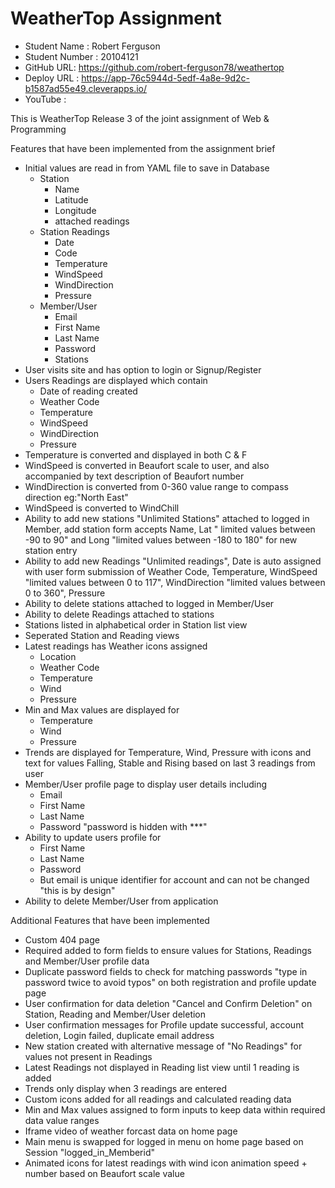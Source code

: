 # WeatherTop Assignment

* Student Name : Robert Ferguson 
* Student Number : 20104121 
* GitHub URL: https://github.com/robert-ferguson78/weathertop
* Deploy URL : https://app-76c5944d-5edf-4a8e-9d2c-b1587ad55e49.cleverapps.io/
* YouTube :

This is WeatherTop Release 3 of the joint assignment of Web & Programming

Features that have been implemented from the assignment brief

* Initial values are read in from YAML file to save in Database
  * Station 
    * Name
    * Latitude
    * Longitude
    * attached readings
  * Station Readings
    * Date
    * Code
    * Temperature
    * WindSpeed
    * WindDirection
    * Pressure
  * Member/User
    * Email
    * First Name
    * Last Name
    * Password
    * Stations
* User visits site and has option to login or Signup/Register
* Users Readings are displayed which contain 
  * Date of reading created
  * Weather Code
  * Temperature
  * WindSpeed
  * WindDirection
  * Pressure
* Temperature is converted and displayed in both C & F
* WindSpeed is converted in Beaufort scale to user, and also accompanied by text description of Beaufort number
* WindDirection is converted from 0-360 value range to compass direction eg:"North East"
* WindSpeed is converted to WindChill
* Ability to add new stations "Unlimited Stations" attached to logged in Member, add station form accepts Name, Lat "
  limited values between -90 to 90" and Long "limited values between -180 to 180" for new station entry
* Ability to add new Readings "Unlimited readings", Date is auto assigned with user form submission of Weather Code,
  Temperature, WindSpeed "limited values between 0 to 117", WindDirection "limited values between 0 to 360", Pressure
* Ability to delete stations attached to logged in Member/User
* Ability to delete Readings attached to stations
* Stations listed in alphabetical order in Station list view
* Seperated Station and Reading views
* Latest readings has Weather icons assigned
  * Location
  * Weather Code
  * Temperature
  * Wind
  * Pressure
* Min and Max values are displayed for
  * Temperature
  * Wind
  * Pressure
* Trends are displayed for Temperature, Wind, Pressure with icons and text for values Falling, Stable and Rising based
  on last 3 readings from user
* Member/User profile page to display user details including 
  * Email
  * First Name
  * Last Name
  * Password "password is hidden with ***"
* Ability to update users profile for
  * First Name
  * Last Name
  * Password
  * But email is unique identifier for account and can not be changed "this is by design"
* Ability to delete Member/User from application

Additional Features that have been implemented

* Custom 404 page
* Required added to form fields to ensure values for Stations, Readings and Member/User profile data
* Duplicate password fields to check for matching passwords "type in password twice to avoid typos" on both registration
  and profile update page
* User confirmation for data deletion "Cancel and Confirm Deletion" on Station, Reading and Member/User deletion
* User confirmation messages for Profile update successful, account deletion, Login failed, duplicate email address
* New station created with alternative message of "No Readings" for values not present in Readings
* Latest Readings not displayed in Reading list view until 1 reading is added
* Trends only display when 3 readings are entered
* Custom icons added for all readings and calculated reading data
* Min and Max values assigned to form inputs to keep data within required data value ranges
* Iframe video of weather forcast data on home page
* Main menu is swapped for logged in menu on home page based on Session "logged_in_Memberid"
* Animated icons for latest readings with wind icon animation speed + number based on Beaufort scale value